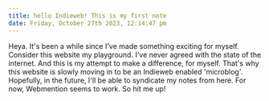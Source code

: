 ```yaml
---
title: hello Indieweb! This is my first note
date: Friday, October 27th 2023, 12:14:47 pm
---
```

Heya. It's been a while since I've made something exciting for myself. Consider this website my playground. I've never agreed with the state of the internet. And this is my attempt to make a difference, for myself. That's why this website is slowly moving in to be an Indieweb enabled 'microblog'. Hopefully, in the future, I'll be able to syndicate my notes from here. For now, Webmention seems to work. So hit me up!